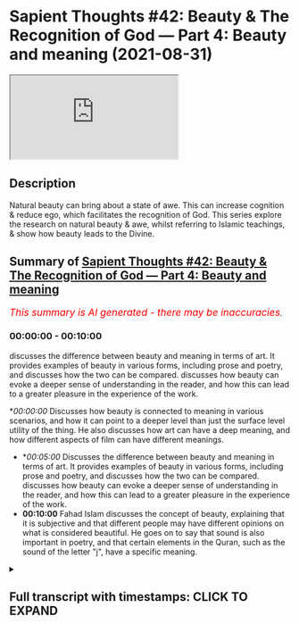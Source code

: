 # Sapient Thoughts #42: Beauty & The Recognition of God — Part 4: Beauty and meaning (2021-08-31)

<iframe loading='lazy' allow='autoplay' src='https://www.youtube.com/embed/sdMYWj65pY0'></iframe>

## Description

Natural beauty can bring about a state of awe. This can increase cognition & reduce ego, which facilitates the recognition of God. This series explore the research on natural beauty & awe, whilst referring to Islamic teachings, & show how beauty leads to the Divine.

## Summary of [Sapient Thoughts #42: Beauty & The Recognition of God — Part 4: Beauty and meaning](https://www.youtube.com/watch?v=sdMYWj65pY0)


*<span style="color:red; font-size:125%">This summary is AI generated - there may be inaccuracies</span>. [](/)*

### <a onclick="modifyYTiframeseektime('0')">00:00:00</a> - <a onclick="modifyYTiframeseektime('600')">00:10:00</a>

discusses the difference between beauty and meaning in terms of art. It provides examples of beauty in various forms, including prose and poetry, and discusses how the two can be compared. discusses how beauty can evoke a deeper sense of understanding in the reader, and how this can lead to a greater pleasure in the experience of the work.

**<a onclick="modifyYTiframeseektime('0')">00:00:00</a>* Discusses how beauty is connected to meaning in various scenarios, and how it can point to a deeper level than just the surface level utility of the thing. He also discusses how art can have a deep meaning, and how different aspects of film can have different meanings.
* **<a onclick="modifyYTiframeseektime('300')">00:05:00</a>* Discusses the difference between beauty and meaning in terms of art. It provides examples of beauty in various forms, including prose and poetry, and discusses how the two can be compared. discusses how beauty can evoke a deeper sense of understanding in the reader, and how this can lead to a greater pleasure in the experience of the work.
* **<a onclick="modifyYTiframeseektime('600')">00:10:00</a>** Fahad Islam discusses the concept of beauty, explaining that it is subjective and that different people may have different opinions on what is considered beautiful. He goes on to say that sound is also important in poetry, and that certain elements in the Quran, such as the sound of the letter "j", have a specific meaning.

<details><summary><h2>Full transcript with timestamps: CLICK TO EXPAND</h2></summary>

<a onclick="modifyYTiframeseektime('2')">0:00:02</a> [Music]  
<a onclick="modifyYTiframeseektime('17')">0:00:17</a> welcome to another episode of sapient  
<a onclick="modifyYTiframeseektime('19')">0:00:19</a> thoughts  
<a onclick="modifyYTiframeseektime('20')">0:00:20</a> where we discuss theo philosophical  
<a onclick="modifyYTiframeseektime('22')">0:00:22</a> issues where we  
<a onclick="modifyYTiframeseektime('24')">0:00:24</a> answer contentions against islam  
<a onclick="modifyYTiframeseektime('27')">0:00:27</a> and where we provide a robust case for  
<a onclick="modifyYTiframeseektime('29')">0:00:29</a> the veracity of islam  
<a onclick="modifyYTiframeseektime('31')">0:00:31</a> in today's episode which is one of a  
<a onclick="modifyYTiframeseektime('33')">0:00:33</a> multiple multi-part series  
<a onclick="modifyYTiframeseektime('35')">0:00:35</a> on the topic of beauty and the  
<a onclick="modifyYTiframeseektime('37')">0:00:37</a> recognition of god  
<a onclick="modifyYTiframeseektime('39')">0:00:39</a> we are going to be continuing our  
<a onclick="modifyYTiframeseektime('41')">0:00:41</a> discussion  
<a onclick="modifyYTiframeseektime('42')">0:00:42</a> from the last episode so if you remember  
<a onclick="modifyYTiframeseektime('44')">0:00:44</a> from the last episode we had given  
<a onclick="modifyYTiframeseektime('46')">0:00:46</a> a conceptualization of beauty and now  
<a onclick="modifyYTiframeseektime('49')">0:00:49</a> what we want to do in today's episode  
<a onclick="modifyYTiframeseektime('51')">0:00:51</a> is that we are going to look at how  
<a onclick="modifyYTiframeseektime('53')">0:00:53</a> beauty is connected to meaning  
<a onclick="modifyYTiframeseektime('55')">0:00:55</a> in various scenarios and where we  
<a onclick="modifyYTiframeseektime('58')">0:00:58</a> experience beauty  
<a onclick="modifyYTiframeseektime('59')">0:00:59</a> so let me start with when we're talking  
<a onclick="modifyYTiframeseektime('63')">0:01:03</a> about  
<a onclick="modifyYTiframeseektime('64')">0:01:04</a> beauty being connected to meaning what  
<a onclick="modifyYTiframeseektime('66')">0:01:06</a> we're saying here is that beauty is  
<a onclick="modifyYTiframeseektime('68')">0:01:08</a> connected to meaning in the sense that  
<a onclick="modifyYTiframeseektime('70')">0:01:10</a> it's giving you something  
<a onclick="modifyYTiframeseektime('71')">0:01:11</a> deeper than a surface meaning  
<a onclick="modifyYTiframeseektime('74')">0:01:14</a> okay so let's take and let's compare  
<a onclick="modifyYTiframeseektime('77')">0:01:17</a> two types of interests you have an  
<a onclick="modifyYTiframeseektime('80')">0:01:20</a> aesthetic interest and a utilitarian  
<a onclick="modifyYTiframeseektime('82')">0:01:22</a> interest  
<a onclick="modifyYTiframeseektime('83')">0:01:23</a> right now what does that mean let's give  
<a onclick="modifyYTiframeseektime('85')">0:01:25</a> an example to to elucidate the point  
<a onclick="modifyYTiframeseektime('88')">0:01:28</a> when a person sets a table for some  
<a onclick="modifyYTiframeseektime('91')">0:01:31</a> guests  
<a onclick="modifyYTiframeseektime('92')">0:01:32</a> now someone could quote unquote set a  
<a onclick="modifyYTiframeseektime('95')">0:01:35</a> table  
<a onclick="modifyYTiframeseektime('96')">0:01:36</a> by putting some paper plates on the  
<a onclick="modifyYTiframeseektime('98')">0:01:38</a> table  
<a onclick="modifyYTiframeseektime('99')">0:01:39</a> and some plastic utensils and  
<a onclick="modifyYTiframeseektime('102')">0:01:42</a> you know and and that's it that's  
<a onclick="modifyYTiframeseektime('104')">0:01:44</a> they've set the table  
<a onclick="modifyYTiframeseektime('106')">0:01:46</a> now this is one setting of a table which  
<a onclick="modifyYTiframeseektime('108')">0:01:48</a> one could say is quite utilitarian  
<a onclick="modifyYTiframeseektime('110')">0:01:50</a> it's based on a the utilization  
<a onclick="modifyYTiframeseektime('114')">0:01:54</a> of the plate in the sense that there is  
<a onclick="modifyYTiframeseektime('116')">0:01:56</a> a practical value of the plate  
<a onclick="modifyYTiframeseektime('118')">0:01:58</a> the plate is there someone takes it they  
<a onclick="modifyYTiframeseektime('120')">0:02:00</a> take food and we're done  
<a onclick="modifyYTiframeseektime('122')">0:02:02</a> now compare that to someone who sets the  
<a onclick="modifyYTiframeseektime('124')">0:02:04</a> table  
<a onclick="modifyYTiframeseektime('126')">0:02:06</a> by way of beautifying it so there is an  
<a onclick="modifyYTiframeseektime('128')">0:02:08</a> aesthetic interest here  
<a onclick="modifyYTiframeseektime('130')">0:02:10</a> and so when someone sets the table with  
<a onclick="modifyYTiframeseektime('133')">0:02:13</a> a very nice tablecloth  
<a onclick="modifyYTiframeseektime('135')">0:02:15</a> they add to it you know candles to the  
<a onclick="modifyYTiframeseektime('137')">0:02:17</a> table and they would have  
<a onclick="modifyYTiframeseektime('139')">0:02:19</a> napkins that are cloth based and wrapped  
<a onclick="modifyYTiframeseektime('141')">0:02:21</a> and put on the plates  
<a onclick="modifyYTiframeseektime('142')">0:02:22</a> the plates have been set and they're  
<a onclick="modifyYTiframeseektime('144')">0:02:24</a> china plates and  
<a onclick="modifyYTiframeseektime('146')">0:02:26</a> utensils real utensils on table mats  
<a onclick="modifyYTiframeseektime('149')">0:02:29</a> that are  
<a onclick="modifyYTiframeseektime('149')">0:02:29</a> that have a design on them and when you  
<a onclick="modifyYTiframeseektime('152')">0:02:32</a> look at this particular setup of the  
<a onclick="modifyYTiframeseektime('153')">0:02:33</a> dining table  
<a onclick="modifyYTiframeseektime('155')">0:02:35</a> you see that there's a beauty to it  
<a onclick="modifyYTiframeseektime('158')">0:02:38</a> this beauty transcends the mere utility  
<a onclick="modifyYTiframeseektime('162')">0:02:42</a> of just  
<a onclick="modifyYTiframeseektime('162')">0:02:42</a> having plates and having utensils so  
<a onclick="modifyYTiframeseektime('165')">0:02:45</a> what we can say is that  
<a onclick="modifyYTiframeseektime('167')">0:02:47</a> that additional element of beauty is  
<a onclick="modifyYTiframeseektime('170')">0:02:50</a> connected with some sort of meaning  
<a onclick="modifyYTiframeseektime('171')">0:02:51</a> in the sense that when the host sets the  
<a onclick="modifyYTiframeseektime('173')">0:02:53</a> table like that  
<a onclick="modifyYTiframeseektime('175')">0:02:55</a> it could be pointing towards something  
<a onclick="modifyYTiframeseektime('177')">0:02:57</a> beyond just  
<a onclick="modifyYTiframeseektime('178')">0:02:58</a> the host wants you to eat it could be  
<a onclick="modifyYTiframeseektime('180')">0:03:00</a> that the host  
<a onclick="modifyYTiframeseektime('181')">0:03:01</a> values the the the the participant or  
<a onclick="modifyYTiframeseektime('185')">0:03:05</a> the guest that's coming over  
<a onclick="modifyYTiframeseektime('186')">0:03:06</a> and therefore they took out time to  
<a onclick="modifyYTiframeseektime('188')">0:03:08</a> beautify because remember  
<a onclick="modifyYTiframeseektime('190')">0:03:10</a> beauty is something that pleases us not  
<a onclick="modifyYTiframeseektime('192')">0:03:12</a> in a sensual way  
<a onclick="modifyYTiframeseektime('194')">0:03:14</a> but there is an aspect of beauty that  
<a onclick="modifyYTiframeseektime('196')">0:03:16</a> pleases the person  
<a onclick="modifyYTiframeseektime('197')">0:03:17</a> so the meaning here could be about the  
<a onclick="modifyYTiframeseektime('200')">0:03:20</a> host  
<a onclick="modifyYTiframeseektime('201')">0:03:21</a> or it could also say something about the  
<a onclick="modifyYTiframeseektime('203')">0:03:23</a> guest or the value of the guest  
<a onclick="modifyYTiframeseektime('205')">0:03:25</a> right and so there's a meaning that goes  
<a onclick="modifyYTiframeseektime('207')">0:03:27</a> beyond just the utilitarian interest  
<a onclick="modifyYTiframeseektime('210')">0:03:30</a> there's an aesthetic interest here and  
<a onclick="modifyYTiframeseektime('212')">0:03:32</a> that points to a meaning that's deeper  
<a onclick="modifyYTiframeseektime('214')">0:03:34</a> than the surface level  
<a onclick="modifyYTiframeseektime('215')">0:03:35</a> utility of plates and utensils  
<a onclick="modifyYTiframeseektime('218')">0:03:38</a> now we could also  
<a onclick="modifyYTiframeseektime('222')">0:03:42</a> talk about beauty being connected to  
<a onclick="modifyYTiframeseektime('224')">0:03:44</a> meaning meaning it points to something  
<a onclick="modifyYTiframeseektime('225')">0:03:45</a> deeper  
<a onclick="modifyYTiframeseektime('226')">0:03:46</a> than a surface level meaning when we  
<a onclick="modifyYTiframeseektime('228')">0:03:48</a> talk about arts and entertainment  
<a onclick="modifyYTiframeseektime('231')">0:03:51</a> so something that is entertaining  
<a onclick="modifyYTiframeseektime('234')">0:03:54</a> would have a kind of surface level  
<a onclick="modifyYTiframeseektime('236')">0:03:56</a> pleasure  
<a onclick="modifyYTiframeseektime('237')">0:03:57</a> so when you watch a movie that is just  
<a onclick="modifyYTiframeseektime('239')">0:03:59</a> merely entertaining  
<a onclick="modifyYTiframeseektime('240')">0:04:00</a> you you know you watch it you enjoy it  
<a onclick="modifyYTiframeseektime('243')">0:04:03</a> and then that's it you're finished  
<a onclick="modifyYTiframeseektime('245')">0:04:05</a> but when it comes to something that is  
<a onclick="modifyYTiframeseektime('247')">0:04:07</a> related to art  
<a onclick="modifyYTiframeseektime('249')">0:04:09</a> it not only has this idea of you being  
<a onclick="modifyYTiframeseektime('253')">0:04:13</a> entertained for a short amount of time  
<a onclick="modifyYTiframeseektime('255')">0:04:15</a> but it allows a person or perhaps causes  
<a onclick="modifyYTiframeseektime('258')">0:04:18</a> a person  
<a onclick="modifyYTiframeseektime('259')">0:04:19</a> to think deeply so for instance you know  
<a onclick="modifyYTiframeseektime('262')">0:04:22</a> if  
<a onclick="modifyYTiframeseektime('262')">0:04:22</a> if if you're a movie buff there may be  
<a onclick="modifyYTiframeseektime('265')">0:04:25</a> certain movies that  
<a onclick="modifyYTiframeseektime('267')">0:04:27</a> are just there to entertain there may be  
<a onclick="modifyYTiframeseektime('268')">0:04:28</a> you know some sort of fleeting action  
<a onclick="modifyYTiframeseektime('270')">0:04:30</a> movies where you  
<a onclick="modifyYTiframeseektime('271')">0:04:31</a> watch the movie you're entertained for  
<a onclick="modifyYTiframeseektime('273')">0:04:33</a> the duration the movie and that's pretty  
<a onclick="modifyYTiframeseektime('274')">0:04:34</a> much it you're not really thinking much  
<a onclick="modifyYTiframeseektime('276')">0:04:36</a> about  
<a onclick="modifyYTiframeseektime('276')">0:04:36</a> the the meaning behind you know uh you  
<a onclick="modifyYTiframeseektime('279')">0:04:39</a> know something related to that movie  
<a onclick="modifyYTiframeseektime('281')">0:04:41</a> you may have other movies where there is  
<a onclick="modifyYTiframeseektime('284')">0:04:44</a> a certain artistic element that's  
<a onclick="modifyYTiframeseektime('286')">0:04:46</a> very deep and very beautiful and so  
<a onclick="modifyYTiframeseektime('288')">0:04:48</a> there's a meaning behind it so every  
<a onclick="modifyYTiframeseektime('290')">0:04:50</a> kind of  
<a onclick="modifyYTiframeseektime('291')">0:04:51</a> shot and every angle and and every you  
<a onclick="modifyYTiframeseektime('293')">0:04:53</a> know the filmatography and everything  
<a onclick="modifyYTiframeseektime('295')">0:04:55</a> involved  
<a onclick="modifyYTiframeseektime('296')">0:04:56</a> has a certain meaning the color of the  
<a onclick="modifyYTiframeseektime('299')">0:04:59</a> particular movie has a certain  
<a onclick="modifyYTiframeseektime('301')">0:05:01</a> you know it's supposed to convey a  
<a onclick="modifyYTiframeseektime('302')">0:05:02</a> certain feeling which has a certain  
<a onclick="modifyYTiframeseektime('304')">0:05:04</a> meaning  
<a onclick="modifyYTiframeseektime('305')">0:05:05</a> so we can look at the idea of beauty  
<a onclick="modifyYTiframeseektime('308')">0:05:08</a> when there's a film that is you know  
<a onclick="modifyYTiframeseektime('310')">0:05:10</a> related to its beauty and it's  
<a onclick="modifyYTiframeseektime('312')">0:05:12</a> you know how it's being you know how it  
<a onclick="modifyYTiframeseektime('314')">0:05:14</a> was being how it was composed  
<a onclick="modifyYTiframeseektime('316')">0:05:16</a> and how the audience is supposed to look  
<a onclick="modifyYTiframeseektime('318')">0:05:18</a> at it and think about it deeply  
<a onclick="modifyYTiframeseektime('319')">0:05:19</a> perhaps um and compare that to let's say  
<a onclick="modifyYTiframeseektime('322')">0:05:22</a> a movie that was just there for  
<a onclick="modifyYTiframeseektime('323')">0:05:23</a> entertainment purposes  
<a onclick="modifyYTiframeseektime('325')">0:05:25</a> that being said the movie that has kind  
<a onclick="modifyYTiframeseektime('328')">0:05:28</a> of  
<a onclick="modifyYTiframeseektime('328')">0:05:28</a> more to it has a deeper you know like a  
<a onclick="modifyYTiframeseektime('330')">0:05:30</a> certain color hue  
<a onclick="modifyYTiframeseektime('332')">0:05:32</a> a certain a certain way that the the  
<a onclick="modifyYTiframeseektime('333')">0:05:33</a> movie has been uh recorded  
<a onclick="modifyYTiframeseektime('335')">0:05:35</a> the the the camera angles uh the types  
<a onclick="modifyYTiframeseektime('339')">0:05:39</a> of cameras  
<a onclick="modifyYTiframeseektime('340')">0:05:40</a> the grittiness of the film there's so  
<a onclick="modifyYTiframeseektime('342')">0:05:42</a> many things that give the film a certain  
<a onclick="modifyYTiframeseektime('344')">0:05:44</a> feeling  
<a onclick="modifyYTiframeseektime('345')">0:05:45</a> which is there to allow the audience or  
<a onclick="modifyYTiframeseektime('348')">0:05:48</a> cause the audience to think  
<a onclick="modifyYTiframeseektime('349')">0:05:49</a> deeper about the film right so we can  
<a onclick="modifyYTiframeseektime('352')">0:05:52</a> see  
<a onclick="modifyYTiframeseektime('352')">0:05:52</a> this distinction between beauty in the  
<a onclick="modifyYTiframeseektime('355')">0:05:55</a> sense that beauty points  
<a onclick="modifyYTiframeseektime('357')">0:05:57</a> to meaning and it points to something  
<a onclick="modifyYTiframeseektime('358')">0:05:58</a> deeper than a surface level meaning when  
<a onclick="modifyYTiframeseektime('360')">0:06:00</a> we compare  
<a onclick="modifyYTiframeseektime('361')">0:06:01</a> arts and entertainment so another  
<a onclick="modifyYTiframeseektime('364')">0:06:04</a> example that we can provide  
<a onclick="modifyYTiframeseektime('366')">0:06:06</a> is in the realm of uh literature or or  
<a onclick="modifyYTiframeseektime('369')">0:06:09</a> or or writing and here we can com  
<a onclick="modifyYTiframeseektime('373')">0:06:13</a> we can compare prose and poetry  
<a onclick="modifyYTiframeseektime('376')">0:06:16</a> so when we think of prose prose is like  
<a onclick="modifyYTiframeseektime('378')">0:06:18</a> the composition of something it's just  
<a onclick="modifyYTiframeseektime('380')">0:06:20</a> something that  
<a onclick="modifyYTiframeseektime('381')">0:06:21</a> someone has put together and it's  
<a onclick="modifyYTiframeseektime('382')">0:06:22</a> therefore let's say informational  
<a onclick="modifyYTiframeseektime('384')">0:06:24</a> purposes  
<a onclick="modifyYTiframeseektime('385')">0:06:25</a> so you could think of something like an  
<a onclick="modifyYTiframeseektime('387')">0:06:27</a> organic chemistry textbook  
<a onclick="modifyYTiframeseektime('390')">0:06:30</a> poetry on the other hand has an  
<a onclick="modifyYTiframeseektime('392')">0:06:32</a> additional  
<a onclick="modifyYTiframeseektime('393')">0:06:33</a> purpose behind it poetry not only is  
<a onclick="modifyYTiframeseektime('395')">0:06:35</a> there to let's say convey  
<a onclick="modifyYTiframeseektime('397')">0:06:37</a> some sort of information but it's there  
<a onclick="modifyYTiframeseektime('400')">0:06:40</a> to not only convey information but it  
<a onclick="modifyYTiframeseektime('401')">0:06:41</a> has an  
<a onclick="modifyYTiframeseektime('401')">0:06:41</a> element and add an element of beauty so  
<a onclick="modifyYTiframeseektime('404')">0:06:44</a> if you think about prose being your  
<a onclick="modifyYTiframeseektime('405')">0:06:45</a> organic chemistry textbook  
<a onclick="modifyYTiframeseektime('407')">0:06:47</a> this is something you may read once and  
<a onclick="modifyYTiframeseektime('409')">0:06:49</a> maybe you need to read it to study for  
<a onclick="modifyYTiframeseektime('411')">0:06:51</a> an exam  
<a onclick="modifyYTiframeseektime('412')">0:06:52</a> and then you study for the exam and then  
<a onclick="modifyYTiframeseektime('413')">0:06:53</a> you maybe never go back to it or maybe  
<a onclick="modifyYTiframeseektime('415')">0:06:55</a> you go back to it  
<a onclick="modifyYTiframeseektime('416')">0:06:56</a> just to refer and get some information  
<a onclick="modifyYTiframeseektime('418')">0:06:58</a> extract some information from it  
<a onclick="modifyYTiframeseektime('419')">0:06:59</a> but you're really never going to go back  
<a onclick="modifyYTiframeseektime('421')">0:07:01</a> to it because you you derive some sort  
<a onclick="modifyYTiframeseektime('423')">0:07:03</a> of deeper pleasure  
<a onclick="modifyYTiframeseektime('424')">0:07:04</a> out of that i mean well maybe derive  
<a onclick="modifyYTiframeseektime('426')">0:07:06</a> some pleasure out of it because of the  
<a onclick="modifyYTiframeseektime('428')">0:07:08</a> subject matter but here we're talking  
<a onclick="modifyYTiframeseektime('430')">0:07:10</a> about the idea of it's giving you  
<a onclick="modifyYTiframeseektime('432')">0:07:12</a> information  
<a onclick="modifyYTiframeseektime('433')">0:07:13</a> and that's pretty much it whereas when  
<a onclick="modifyYTiframeseektime('435')">0:07:15</a> you compare that to  
<a onclick="modifyYTiframeseektime('436')">0:07:16</a> poetry poetry is something more  
<a onclick="modifyYTiframeseektime('440')">0:07:20</a> poetry has a pleasure that that that  
<a onclick="modifyYTiframeseektime('443')">0:07:23</a> that is  
<a onclick="modifyYTiframeseektime('444')">0:07:24</a> more than just extracting information  
<a onclick="modifyYTiframeseektime('446')">0:07:26</a> from something  
<a onclick="modifyYTiframeseektime('447')">0:07:27</a> so if i was to to to read out a poem by  
<a onclick="modifyYTiframeseektime('451')">0:07:31</a> emily dickinson which is called  
<a onclick="modifyYTiframeseektime('452')">0:07:32</a> um hope is the thing with feathers let's  
<a onclick="modifyYTiframeseektime('455')">0:07:35</a> now  
<a onclick="modifyYTiframeseektime('456')">0:07:36</a> take a look at it and listen to this  
<a onclick="modifyYTiframeseektime('458')">0:07:38</a> particular poem  
<a onclick="modifyYTiframeseektime('459')">0:07:39</a> so emily dickinson writes hope is the  
<a onclick="modifyYTiframeseektime('462')">0:07:42</a> thing with feathers  
<a onclick="modifyYTiframeseektime('464')">0:07:44</a> it perches in the soul and sings the  
<a onclick="modifyYTiframeseektime('467')">0:07:47</a> tune without words  
<a onclick="modifyYTiframeseektime('469')">0:07:49</a> and never stops at all so now what we  
<a onclick="modifyYTiframeseektime('472')">0:07:52</a> see here is that there's a concept  
<a onclick="modifyYTiframeseektime('473')">0:07:53</a> that's being put forth that is hope  
<a onclick="modifyYTiframeseektime('475')">0:07:55</a> and it's being described as a you know  
<a onclick="modifyYTiframeseektime('478')">0:07:58</a> in this case  
<a onclick="modifyYTiframeseektime('479')">0:07:59</a> a bird let's say and there's a certain  
<a onclick="modifyYTiframeseektime('482')">0:08:02</a> beauty to the way the words have been  
<a onclick="modifyYTiframeseektime('485')">0:08:05</a> put together  
<a onclick="modifyYTiframeseektime('486')">0:08:06</a> and the and the feeling that it gives to  
<a onclick="modifyYTiframeseektime('489')">0:08:09</a> the person that's reading the particular  
<a onclick="modifyYTiframeseektime('490')">0:08:10</a> poem because they  
<a onclick="modifyYTiframeseektime('492')">0:08:12</a> may be able to understand hope and they  
<a onclick="modifyYTiframeseektime('494')">0:08:14</a> understand hope as a concept but now  
<a onclick="modifyYTiframeseektime('496')">0:08:16</a> there's something deeper related to hope  
<a onclick="modifyYTiframeseektime('498')">0:08:18</a> so hope is the thing with feathers that  
<a onclick="modifyYTiframeseektime('501')">0:08:21</a> perches in the soul  
<a onclick="modifyYTiframeseektime('503')">0:08:23</a> and sings the tune without words and  
<a onclick="modifyYTiframeseektime('506')">0:08:26</a> never stops at all  
<a onclick="modifyYTiframeseektime('508')">0:08:28</a> and sweetest in the gale is heard and  
<a onclick="modifyYTiframeseektime('511')">0:08:31</a> sore must be the storm now think about  
<a onclick="modifyYTiframeseektime('514')">0:08:34</a> this  
<a onclick="modifyYTiframeseektime('515')">0:08:35</a> you know person that's going to the  
<a onclick="modifyYTiframeseektime('516')">0:08:36</a> vicissitudes of life's the ups and downs  
<a onclick="modifyYTiframeseektime('519')">0:08:39</a> and then they have this thing called  
<a onclick="modifyYTiframeseektime('520')">0:08:40</a> hope and the way that emily dickinson is  
<a onclick="modifyYTiframeseektime('523')">0:08:43</a> now  
<a onclick="modifyYTiframeseektime('524')">0:08:44</a> is is describing it in by way of poetry  
<a onclick="modifyYTiframeseektime('527')">0:08:47</a> it's it's it a person would have a  
<a onclick="modifyYTiframeseektime('530')">0:08:50</a> certain pleasure in reading that because  
<a onclick="modifyYTiframeseektime('532')">0:08:52</a> they can  
<a onclick="modifyYTiframeseektime('533')">0:08:53</a> they can see themselves in it perhaps so  
<a onclick="modifyYTiframeseektime('536')">0:08:56</a> and swedish in the gale is heard and  
<a onclick="modifyYTiframeseektime('538')">0:08:58</a> sore must be the storm that could abash  
<a onclick="modifyYTiframeseektime('541')">0:09:01</a> the little bird  
<a onclick="modifyYTiframeseektime('542')">0:09:02</a> that kept so many warm again we're  
<a onclick="modifyYTiframeseektime('544')">0:09:04</a> talking about hope here right  
<a onclick="modifyYTiframeseektime('546')">0:09:06</a> i've heard it in the chilliest land and  
<a onclick="modifyYTiframeseektime('549')">0:09:09</a> the strangest sea  
<a onclick="modifyYTiframeseektime('550')">0:09:10</a> and yet never in extremity  
<a onclick="modifyYTiframeseektime('554')">0:09:14</a> it asked a crumb of me  
<a onclick="modifyYTiframeseektime('557')">0:09:17</a> so there's a certain beauty to that  
<a onclick="modifyYTiframeseektime('558')">0:09:18</a> there's a certain you know  
<a onclick="modifyYTiframeseektime('560')">0:09:20</a> it's something that transcends just mere  
<a onclick="modifyYTiframeseektime('562')">0:09:22</a> extraction of information  
<a onclick="modifyYTiframeseektime('564')">0:09:24</a> and so we find when we compare prose and  
<a onclick="modifyYTiframeseektime('566')">0:09:26</a> poetry  
<a onclick="modifyYTiframeseektime('568')">0:09:28</a> the same phenomena when we were talking  
<a onclick="modifyYTiframeseektime('570')">0:09:30</a> about  
<a onclick="modifyYTiframeseektime('571')">0:09:31</a> beauty pointing towards something deeper  
<a onclick="modifyYTiframeseektime('574')">0:09:34</a> it has a meaning but it's something  
<a onclick="modifyYTiframeseektime('575')">0:09:35</a> deeper you can come back to this poem  
<a onclick="modifyYTiframeseektime('576')">0:09:36</a> and read it again  
<a onclick="modifyYTiframeseektime('577')">0:09:37</a> there's a phenomenon that happens  
<a onclick="modifyYTiframeseektime('579')">0:09:39</a> whereby you derive a certain pleasure  
<a onclick="modifyYTiframeseektime('581')">0:09:41</a> and you can go back to and say what did  
<a onclick="modifyYTiframeseektime('582')">0:09:42</a> the author mean and what was the meaning  
<a onclick="modifyYTiframeseektime('584')">0:09:44</a> behind  
<a onclick="modifyYTiframeseektime('585')">0:09:45</a> x y and z and this line and that line  
<a onclick="modifyYTiframeseektime('587')">0:09:47</a> and this word  
<a onclick="modifyYTiframeseektime('588')">0:09:48</a> or this sentence coming with this  
<a onclick="modifyYTiframeseektime('590')">0:09:50</a> sentence and so on and so forth  
<a onclick="modifyYTiframeseektime('591')">0:09:51</a> that you would go back to it over and  
<a onclick="modifyYTiframeseektime('593')">0:09:53</a> over and over again in fact when we  
<a onclick="modifyYTiframeseektime('595')">0:09:55</a> speak about prose and poetry  
<a onclick="modifyYTiframeseektime('597')">0:09:57</a> um clenus brooks he writes in the heresy  
<a onclick="modifyYTiframeseektime('600')">0:10:00</a> a paraphrase  
<a onclick="modifyYTiframeseektime('601')">0:10:01</a> he addresses the topic of can a poem be  
<a onclick="modifyYTiframeseektime('604')">0:10:04</a> paraphrased  
<a onclick="modifyYTiframeseektime('605')">0:10:05</a> and he says that the reason why and  
<a onclick="modifyYTiframeseektime('609')">0:10:09</a> notice that it's called a heresy or  
<a onclick="modifyYTiframeseektime('610')">0:10:10</a> paraphrase in other words you can't  
<a onclick="modifyYTiframeseektime('612')">0:10:12</a> paraphrase a poem  
<a onclick="modifyYTiframeseektime('613')">0:10:13</a> um the reason why it would be wrong  
<a onclick="modifyYTiframeseektime('616')">0:10:16</a> in a sense or you can't paraphrase a  
<a onclick="modifyYTiframeseektime('619')">0:10:19</a> poem  
<a onclick="modifyYTiframeseektime('620')">0:10:20</a> he gives a few reasons as to why that  
<a onclick="modifyYTiframeseektime('622')">0:10:22</a> would not be the case why a person  
<a onclick="modifyYTiframeseektime('624')">0:10:24</a> could not engage with trying to  
<a onclick="modifyYTiframeseektime('626')">0:10:26</a> paraphrase  
<a onclick="modifyYTiframeseektime('627')">0:10:27</a> a poem he says number one poetry can  
<a onclick="modifyYTiframeseektime('629')">0:10:29</a> express  
<a onclick="modifyYTiframeseektime('630')">0:10:30</a> several thoughts at the same time and  
<a onclick="modifyYTiframeseektime('632')">0:10:32</a> this is true if you know when you look  
<a onclick="modifyYTiframeseektime('634')">0:10:34</a> at  
<a onclick="modifyYTiframeseektime('634')">0:10:34</a> various poems there are numerous of  
<a onclick="modifyYTiframeseektime('637')">0:10:37</a> numerous thoughts that can be expressed  
<a onclick="modifyYTiframeseektime('639')">0:10:39</a> by way of one sentence within the poem  
<a onclick="modifyYTiframeseektime('641')">0:10:41</a> let alone the poem itself  
<a onclick="modifyYTiframeseektime('643')">0:10:43</a> number two poems are polysemious  
<a onclick="modifyYTiframeseektime('646')">0:10:46</a> in other words there's meanings conveyed  
<a onclick="modifyYTiframeseektime('648')">0:10:48</a> on several levels  
<a onclick="modifyYTiframeseektime('650')">0:10:50</a> and that's also true when we think about  
<a onclick="modifyYTiframeseektime('651')">0:10:51</a> poetry there's several levels and layers  
<a onclick="modifyYTiframeseektime('654')">0:10:54</a> that one can understand and one can  
<a onclick="modifyYTiframeseektime('657')">0:10:57</a> investigate in terms of its meaning  
<a onclick="modifyYTiframeseektime('659')">0:10:59</a> meaning is lost in any paraphrase in  
<a onclick="modifyYTiframeseektime('662')">0:11:02</a> other words  
<a onclick="modifyYTiframeseektime('663')">0:11:03</a> when you try to paraphrase and to give  
<a onclick="modifyYTiframeseektime('665')">0:11:05</a> an extreme example of this when you try  
<a onclick="modifyYTiframeseektime('667')">0:11:07</a> to translate  
<a onclick="modifyYTiframeseektime('668')">0:11:08</a> one poem from one language to another  
<a onclick="modifyYTiframeseektime('670')">0:11:10</a> you find that there is something that is  
<a onclick="modifyYTiframeseektime('672')">0:11:12</a> lost and that thing that is lost  
<a onclick="modifyYTiframeseektime('676')">0:11:16</a> is that pleasure that one derives  
<a onclick="modifyYTiframeseektime('679')">0:11:19</a> from the poem itself or a a a  
<a onclick="modifyYTiframeseektime('682')">0:11:22</a> level of that pleasure and you can think  
<a onclick="modifyYTiframeseektime('684')">0:11:24</a> about this when you translate  
<a onclick="modifyYTiframeseektime('686')">0:11:26</a> like one poem from one language to  
<a onclick="modifyYTiframeseektime('687')">0:11:27</a> another in the original language  
<a onclick="modifyYTiframeseektime('689')">0:11:29</a> there is a certain level of beauty that  
<a onclick="modifyYTiframeseektime('693')">0:11:33</a> in most cases cannot be in the other  
<a onclick="modifyYTiframeseektime('695')">0:11:35</a> language you may be able to give  
<a onclick="modifyYTiframeseektime('696')">0:11:36</a> some element of the beauty because  
<a onclick="modifyYTiframeseektime('699')">0:11:39</a> there's a certain meaning that's been  
<a onclick="modifyYTiframeseektime('700')">0:11:40</a> extracted from it and you can you can  
<a onclick="modifyYTiframeseektime('702')">0:11:42</a> but the original beauty of the poem the  
<a onclick="modifyYTiframeseektime('705')">0:11:45</a> original  
<a onclick="modifyYTiframeseektime('705')">0:11:45</a> sound the original uh cadence of the  
<a onclick="modifyYTiframeseektime('708')">0:11:48</a> poem  
<a onclick="modifyYTiframeseektime('709')">0:11:49</a> that is something that's very difficult  
<a onclick="modifyYTiframeseektime('711')">0:11:51</a> when you try to translate it  
<a onclick="modifyYTiframeseektime('713')">0:11:53</a> or you try to paraphrase the poem  
<a onclick="modifyYTiframeseektime('715')">0:11:55</a> there's something that's lost  
<a onclick="modifyYTiframeseektime('717')">0:11:57</a> and then the fourth one is really  
<a onclick="modifyYTiframeseektime('718')">0:11:58</a> interesting because clan is brooks then  
<a onclick="modifyYTiframeseektime('720')">0:12:00</a> says  
<a onclick="modifyYTiframeseektime('721')">0:12:01</a> sound is important because in many poems  
<a onclick="modifyYTiframeseektime('724')">0:12:04</a> there's a rhyming scheme or there's a  
<a onclick="modifyYTiframeseektime('727')">0:12:07</a> way in which the words come together  
<a onclick="modifyYTiframeseektime('728')">0:12:08</a> such that the sound  
<a onclick="modifyYTiframeseektime('730')">0:12:10</a> gives a certain type of meaning and this  
<a onclick="modifyYTiframeseektime('732')">0:12:12</a> is you know true when it comes to  
<a onclick="modifyYTiframeseektime('734')">0:12:14</a> poems this is true when it comes to even  
<a onclick="modifyYTiframeseektime('736')">0:12:16</a> the quran for instance  
<a onclick="modifyYTiframeseektime('738')">0:12:18</a> there are certain you know places and  
<a onclick="modifyYTiframeseektime('740')">0:12:20</a> elements of the quran  
<a onclick="modifyYTiframeseektime('741')">0:12:21</a> where the sound is indicative of a very  
<a onclick="modifyYTiframeseektime('744')">0:12:24</a> specific meaning  
<a onclick="modifyYTiframeseektime('745')">0:12:25</a> and because the sound is the way it is  
<a onclick="modifyYTiframeseektime('748')">0:12:28</a> it enhances the meaning  
<a onclick="modifyYTiframeseektime('749')">0:12:29</a> so we see that in this concept of  
<a onclick="modifyYTiframeseektime('752')">0:12:32</a> conceptuality when we're talking about  
<a onclick="modifyYTiframeseektime('754')">0:12:34</a> conceptualizing beauty  
<a onclick="modifyYTiframeseektime('755')">0:12:35</a> when we're talking about the idea of  
<a onclick="modifyYTiframeseektime('756')">0:12:36</a> beauty being attached to meaning and  
<a onclick="modifyYTiframeseektime('758')">0:12:38</a> that meaning is something deeper than  
<a onclick="modifyYTiframeseektime('759')">0:12:39</a> the surface level  
<a onclick="modifyYTiframeseektime('760')">0:12:40</a> we can see that beauty adds something or  
<a onclick="modifyYTiframeseektime('763')">0:12:43</a> there's something  
<a onclick="modifyYTiframeseektime('764')">0:12:44</a> more when we approach something to be  
<a onclick="modifyYTiframeseektime('766')">0:12:46</a> beautiful  
<a onclick="modifyYTiframeseektime('768')">0:12:48</a> now in the next episode we're going to  
<a onclick="modifyYTiframeseektime('771')">0:12:51</a> be  
<a onclick="modifyYTiframeseektime('772')">0:12:52</a> broaching the topic of subjective versus  
<a onclick="modifyYTiframeseektime('774')">0:12:54</a> objective beauty  
<a onclick="modifyYTiframeseektime('776')">0:12:56</a> is there such a thing as something to be  
<a onclick="modifyYTiframeseektime('778')">0:12:58</a> objectively beautiful  
<a onclick="modifyYTiframeseektime('780')">0:13:00</a> or is all beauty subjective is i is is  
<a onclick="modifyYTiframeseektime('782')">0:13:02</a> beauty truly in the eyes of the  
<a onclick="modifyYTiframeseektime('784')">0:13:04</a> beholder no matter what a person is  
<a onclick="modifyYTiframeseektime('786')">0:13:06</a> exposed to or are there indeed  
<a onclick="modifyYTiframeseektime('788')">0:13:08</a> certain things that are objectively  
<a onclick="modifyYTiframeseektime('790')">0:13:10</a> beautiful  
<a onclick="modifyYTiframeseektime('792')">0:13:12</a> that is something we're going to be  
<a onclick="modifyYTiframeseektime('793')">0:13:13</a> speaking about in the next episode  
<a onclick="modifyYTiframeseektime('795')">0:13:15</a> so until then this is fahad islam and  
<a onclick="modifyYTiframeseektime('798')">0:13:18</a> these  
<a onclick="modifyYTiframeseektime('798')">0:13:18</a> are sapient thoughts  
</details>